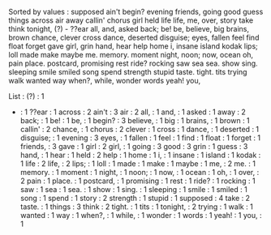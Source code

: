 Sorted by values :
supposed ain't begin? evening friends, going good guess things across air away callin' chorus girl held life life, me, over, story take think tonight, (?) - ??ear all, and, asked back; be! be, believe, big brains, brown chance, clever cross dance, deserted disguise; eyes, fallen feel find float forget gave girl, grin hand, hear help home i, insane island kodak lips; loll made make maybe me. memory. moment night, noon; now, ocean oh, pain place. postcard, promising rest ride? rocking saw sea sea. show sing. sleeping smile smiled song spend strength stupid taste. tight. tits trying walk wanted way when?, while, wonder words yeah! you, 

List :
(?) : 1
- : 1
??ear : 1
across : 2
ain't : 3
air : 2
all, : 1
and, : 1
asked : 1
away : 2
back; : 1
be! : 1
be, : 1
begin? : 3
believe, : 1
big : 1
brains, : 1
brown : 1
callin' : 2
chance, : 1
chorus : 2
clever : 1
cross : 1
dance, : 1
deserted : 1
disguise; : 1
evening : 3
eyes, : 1
fallen : 1
feel : 1
find : 1
float : 1
forget : 1
friends, : 3
gave : 1
girl : 2
girl, : 1
going : 3
good : 3
grin : 1
guess : 3
hand, : 1
hear : 1
held : 2
help : 1
home : 1
i, : 1
insane : 1
island : 1
kodak : 1
life : 2
life, : 2
lips; : 1
loll : 1
made : 1
make : 1
maybe : 1
me, : 2
me. : 1
memory. : 1
moment : 1
night, : 1
noon; : 1
now, : 1
ocean : 1
oh, : 1
over, : 2
pain : 1
place. : 1
postcard, : 1
promising : 1
rest : 1
ride? : 1
rocking : 1
saw : 1
sea : 1
sea. : 1
show : 1
sing. : 1
sleeping : 1
smile : 1
smiled : 1
song : 1
spend : 1
story : 2
strength : 1
stupid : 1
supposed : 4
take : 2
taste. : 1
things : 3
think : 2
tight. : 1
tits : 1
tonight, : 2
trying : 1
walk : 1
wanted : 1
way : 1
when?, : 1
while, : 1
wonder : 1
words : 1
yeah! : 1
you, : 1
